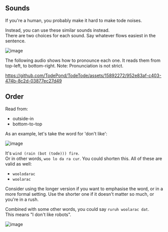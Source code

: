 ## Sounds

If you're a human, you probably make it hard to make tode noises.

Instead, you can use these similar sounds instead.<br>
There are two choices for each sound. Say whatever flows easiest in the sentence.

![image](https://github.com/TodePond/TodeTode/assets/15892272/0bb61d58-f57d-4321-bc87-f6984b2194a1)

The following audio shows how to pronounce each one. It reads them from top-left, to bottom-right. Note: Pronunciation is not strict.

https://github.com/TodePond/TodeTode/assets/15892272/952e83af-c403-474b-8c2d-03877ec27d49

## Order

Read from:
* outside-in
* bottom-to-top

As an example, let's take the word for 'don't like':

![image](https://github.com/TodePond/TodeTode/assets/15892272/773d6a15-082a-4042-950c-24692040ac47)

It's `wind (rain (bot (tode))) fire`.<br>
Or in other words, `woo lo da ra cur`.
You could shorten this. All of these are valid as well:
* `woolodarac`
* `woolarac`

Consider using the longer version if you want to emphasise the word, or in a more formal setting. Use the shorter one if it doesn't matter so much, or you're in a rush.

Combined with some other words, you could say `ruruh woolarac dat`.<br>
This means "I don't like robots".

![image](https://github.com/TodePond/TodeTode/assets/15892272/6dbf961b-7c85-4977-9496-76f0e0506779)

